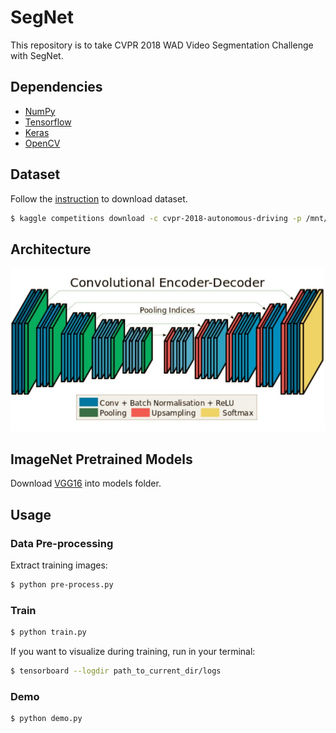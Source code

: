 # SegNet

This repository is to take CVPR 2018 WAD Video Segmentation Challenge with SegNet.

## Dependencies
- [NumPy](http://docs.scipy.org/doc/numpy-1.10.1/user/install.html)
- [Tensorflow](https://www.tensorflow.org/versions/r0.8/get_started/os_setup.html)
- [Keras](https://keras.io/#installation)
- [OpenCV](https://opencv-python-tutroals.readthedocs.io/en/latest/)

## Dataset

Follow the [instruction](https://www.kaggle.com/c/cvpr-2018-autonomous-driving/data) to download dataset.

```bash
$ kaggle competitions download -c cvpr-2018-autonomous-driving -p /mnt/data
```

## Architecture

![image](https://github.com/foamliu/SegNet/raw/master/images/segnet.jpg)


## ImageNet Pretrained Models
Download [VGG16](https://github.com/fchollet/deep-learning-models/releases/download/v0.1/vgg16_weights_tf_dim_ordering_tf_kernels.h5) into models folder.

## Usage
### Data Pre-processing
Extract training images:
```bash
$ python pre-process.py
```

### Train
```bash
$ python train.py
```

If you want to visualize during training, run in your terminal:
```bash
$ tensorboard --logdir path_to_current_dir/logs
```

### Demo

```bash
$ python demo.py
```
